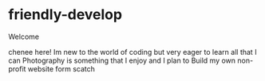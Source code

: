 # friendly-develop

Welcome

chenee here! Im new to the world of coding but very eager to learn all that I can
Photography is something that I enjoy and I plan to Build my own non-profit website form scatch
